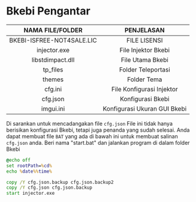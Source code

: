 # Bkebi Pengantar

| **NAMA FILE/FOLDER**      | **PENJELASAN**       |
|:-----------------:|:------------:|
| BKEBI-ISFREE-NOT4SALE.LIC  | FILE LISENSI  |
| injector\.exe     | File Injektor Bkebi   |
| libstdimpact\.dll | File Utama Bkebi     |
| tp_files          | Folder Teleportasi       |
| themes            | Folder Tema         |
| cfg\.ini          | File Konfigurasi Injektor         |
| cfg\.json         | Konfigurasi Bkebi     |
| imgui\.ini        | Konfigurasi Ukuran GUI Bkebi |

Di sarankan untuk mencadangakan file `cfg.json` File ini tidak hanya berisikan konfigurasi Bkebi, tetapi juga penanda yang sudah selesai. Anda dapat membuat file `BAT` yang ada di bawah ini untuk membuat salinan `cfg.json` anda. Beri nama "start.bat" dan jalankan program di dalam folder Bkebi

```cmd
@echo off
set rootPath=%cd%
echo %date%%time%

copy /Y cfg.json.backup cfg.json.backup2
copy /Y cfg.json cfg.json.backup
start injector.exe
```
